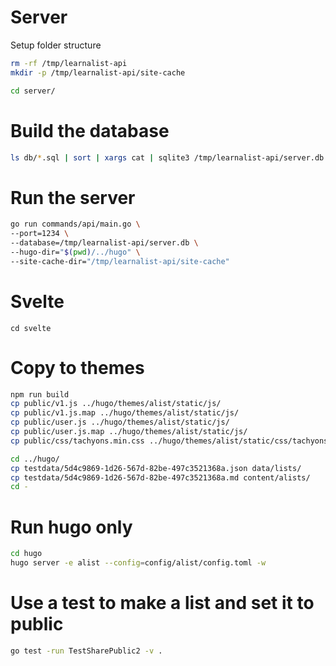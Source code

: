 # Server

Setup folder structure
```sh
rm -rf /tmp/learnalist-api
mkdir -p /tmp/learnalist-api/site-cache
```

```sh
cd server/
```

# Build the database
```sh
ls db/*.sql | sort | xargs cat | sqlite3 /tmp/learnalist-api/server.db
```

# Run the server
```sh
go run commands/api/main.go \
--port=1234 \
--database=/tmp/learnalist-api/server.db \
--hugo-dir="$(pwd)/../hugo" \
--site-cache-dir="/tmp/learnalist-api/site-cache"
```

# Svelte
```
cd svelte
```

# Copy to themes
```sh
npm run build
cp public/v1.js ../hugo/themes/alist/static/js/
cp public/v1.js.map ../hugo/themes/alist/static/js/
cp public/user.js ../hugo/themes/alist/static/js/
cp public/user.js.map ../hugo/themes/alist/static/js/
cp public/css/tachyons.min.css ../hugo/themes/alist/static/css/tachyons.min.css

cd ../hugo/
cp testdata/5d4c9869-1d26-567d-82be-497c3521368a.json data/lists/
cp testdata/5d4c9869-1d26-567d-82be-497c3521368a.md content/alists/
cd -
```

# Run hugo only
```sh
cd hugo
hugo server -e alist --config=config/alist/config.toml -w
```

# Use a test to make a list and set it to public
```sh
go test -run TestSharePublic2 -v .
```
